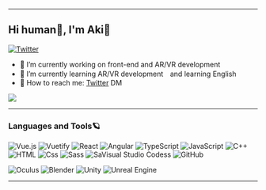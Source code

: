 * * *

## Hi human👋, I'm Aki🤖


[![Twitter](https://img.shields.io/badge/Twitter-1DA1F2?logo=Twitter&logoColor=white&style=for-the-badge)]()


- 🚀  I’m currently working on front-end and AR/VR development
- 🎨  I’m currently learning AR/VR development　and learning English
- 💌  How to reach me: [Twitter](https://twitter.com/akiy_8) DM

![](https://github-profile-summary-cards.vercel.app/api/cards/profile-details?username=akkie8&theme=dracula)

* * *

### Languages and Tools🪐
<p>
  <img alt="Vue.js" src="https://img.shields.io/badge/Vue.js-4FC08D?logo=Vue.js&logoColor=white&style=for-the-badge" />
  <img alt="Vuetify" src="https://img.shields.io/badge/Vuetify-1867C0?logo=Vuetify&logoColor=white&style=for-the-badge" />
  
  <img alt="React" src="https://img.shields.io/badge/React-61DAFB?logo=react&logoColor=white&style=for-the-badge" />
  <img alt="Angular" src="https://img.shields.io/badge/Angular-DD0031?logo=angular&logoColor=white&style=for-the-badge" />

  <img alt="TypeScript" src="https://img.shields.io/badge/TypeScript-3178C6?logo=TypeScript&logoColor=white&style=for-the-badge" />
  <img alt="JavaScript" src="https://img.shields.io/badge/JavaScript-F7DF1E?logo=javascript&logoColor=white&style=for-the-badge" /> 
  <img alt="C++" src="https://img.shields.io/badge/C++-00599C?logo=Cplusplus&logoColor=white&style=for-the-badge" /> 
  
  <img alt="HTML" src="https://img.shields.io/badge/HTML-E34F26?logo=html5&logoColor=white&style=for-the-badge" />
  <img alt="Css" src="https://img.shields.io/badge/CSS-1572B6?logo=css3&logoColor=white&style=for-the-badge" />
  <img alt="Sass" src="https://img.shields.io/badge/Sass-CC6699?logo=sass&logoColor=white&style=for-the-badge" />
  
  <img alt="SaVisual Studio Codess" src="https://img.shields.io/badge/Visual Studio Code-007ACC?logo=Visual Studio Code&logoColor=white&style=for-the-badge" /> 
  <img alt="GitHub" src="https://img.shields.io/badge/GitHub-181717?logo=GitHub&logoColor=white&style=for-the-badge" />
 
</p>
<p>
  <img alt="Oculus" src="https://img.shields.io/badge/Oculus-1C1E20?logo=Oculus&logoColor=white&style=for-the-badge" />
  <img alt="Blender" src="https://img.shields.io/badge/Blender-F5792A?logo=Blender&logoColor=white&style=for-the-badge" />
  <img alt="Unity" src="https://img.shields.io/badge/Unity-000000?logo=unity&logoColor=white&style=for-the-badge" />
  <img alt="Unreal Engine" src="https://img.shields.io/badge/Unreal Engine-0E1128?logo=Unreal Engine&logoColor=white&style=for-the-badge" />
</p>

* * *
